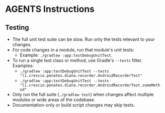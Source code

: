 # AGENTS Instructions

## Testing

- The full unit test suite can be slow. Run only the tests relevant to your changes.
- For code changes in a module, run that module's unit tests:
  - Example: `./gradlew :app:testDebugUnitTest`.
- To run a single test class or method, use Gradle's `--tests` filter. Examples:
  - `./gradlew :app:testDebugUnitTest --tests "li.crescio.penates.diana.recorder.AndroidRecorderTest"`
  - `./gradlew :app:testDebugUnitTest --tests "li.crescio.penates.diana.recorder.AndroidRecorderTest.someMethod"`
- Only run the full suite (`./gradlew test`) when changes affect multiple modules or wide areas of the codebase.
- Documentation-only or build script changes may skip tests.
